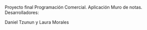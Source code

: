 Proyecto final Programación Comercial.
Aplicación Muro de notas.
Desarrolladores:

Daniel Tzunun y 
Laura Morales 
